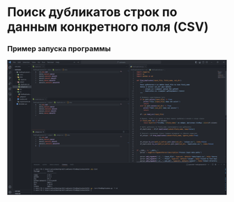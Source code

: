 # Поиск дубликатов строк по данным конкретного поля (CSV)

### Пример запуска программы
![](./res/run_example.png)